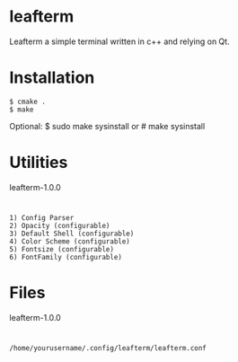# leafterm
Leafterm a simple terminal written in c++ and relying on Qt.

# Installation
    $ cmake .
    $ make
Optional:
    $ sudo make sysinstall
or
    # make sysinstall

# Utilities
leafterm-1.0.0
#
    1) Config Parser
    2) Opacity (configurable)
    3) Default Shell (configurable)
    4) Color Scheme (configurable)
    5) Fontsize (configurable)
    6) FontFamily (configurable)

# Files
leafterm-1.0.0
#
    /home/yourusername/.config/leafterm/leafterm.conf
